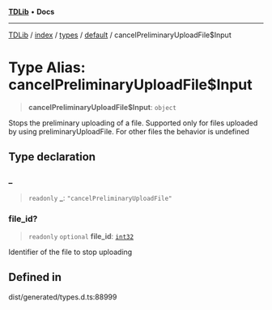 [**TDLib**](../../../../../../README.md) • **Docs**

***

[TDLib](../../../../../../modules.md) / [index](../../../../../README.md) / [types](../../../README.md) / [default](../README.md) / cancelPreliminaryUploadFile$Input

# Type Alias: cancelPreliminaryUploadFile$Input

> **cancelPreliminaryUploadFile$Input**: `object`

Stops the preliminary uploading of a file. Supported only for files uploaded by using preliminaryUploadFile. For other files the behavior is undefined

## Type declaration

### \_

> `readonly` **\_**: `"cancelPreliminaryUploadFile"`

### file\_id?

> `readonly` `optional` **file\_id**: [`int32`](int32-1.md)

Identifier of the file to stop uploading

## Defined in

dist/generated/types.d.ts:88999

